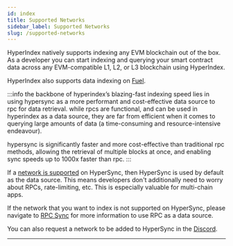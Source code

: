 ```yaml
---
id: index
title: Supported Networks
sidebar_label: Supported Networks
slug: /supported-networks
---
```


HyperIndex natively supports indexing any EVM blockchain out of the box. As a developer you can start indexing and querying your smart contract data across any EVM-compatible L1, L2, or L3 blockchain using HyperIndex.

HyperIndex also supports data indexing on [Fuel](/docs/HyperIndex/fuel/fuel.md).

:::info
the backbone of hyperindex’s blazing-fast indexing speed lies in using hypersync as a more performant and cost-effective data source to rpc for data retrieval. while rpcs are functional, and can be used in hyperindex as a data source, they are far from efficient when it comes to querying large amounts of data (a time-consuming and resource-intensive endeavour).

hypersync is significantly faster and more cost-effective than traditional rpc methods, allowing the retrieval of multiple blocks at once, and enabling sync speeds up to 1000x faster than rpc.
:::

If a [network is supported](/docs/HyperSync/hypersync-supported-networks) on HyperSync, then HyperSync is used by default as the data source. This means developers don't additionally need to worry about RPCs, rate-limiting, etc. This is especially valuable for multi-chain apps.

If the network that you want to index is not supported on HyperSync, please navigate to [RPC Sync](/docs/HyperIndex/Advanced/rpc-sync.md) for more information to use RPC as a data source.

You can also request a network to be added to HyperSync in the [Discord](https://discord.gg/Q9qt8gZ2fX).

---
